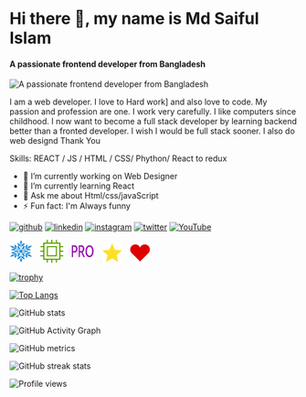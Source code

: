 # Hi there 👋, my name is Md Saiful Islam
####  A passionate frontend developer from Bangladesh
![ A passionate frontend developer from Bangladesh]( https://scontent.fcgp28-1.fna.fbcdn.net/v/t39.30808-6/358694144_1444994956256616_2296946030671531819_n.jpg?stp=dst-jpg_p180x540&_nc_cat=101&ccb=1-7&_nc_sid=e3f864&_nc_eui2=AeF83UE5Qf46qCCnNdUdH-O8MrOI7ogsl_cys4juiCyX9wJGlgC-t28MDTVsp2fnwNIuQPrdMUJy2cuCuqUAcCrw&_nc_ohc=mmZWcY3BHpAAX_KBQKM&_nc_ht=scontent.fcgp28-1.fna&oh=00_AfCg4sGJ6O39-ewZuSOQ0FtOhwrhJt3pecL9R-jzbOYs0Q&oe=64B29B70)

 I am a web developer. I love to Hard work] and also love to code. My passion and profession are one. I work very carefully. I like computers since childhood. I now want to become a full stack developer by learning backend better than a fronted developer. I wish I would be full stack sooner.
I also do web designd
Thank You 

Skills:  REACT / JS / HTML / CSS/ Phython/ React to redux 

- 🔭 I’m currently working on Web Designer 
- 🌱 I’m currently learning React 
- 💬 Ask me about Html/css/javaScript 
- ⚡ Fun fact: I'm Always funny 


[<img src='https://cdn.jsdelivr.net/npm/simple-icons@3.0.1/icons/github.svg' alt='github' height='40'>](https://github.com/saiful963)  [<img src='https://cdn.jsdelivr.net/npm/simple-icons@3.0.1/icons/linkedin.svg' alt='linkedin' height='40'>](https://www.linkedin.com/in/sk-saiful-khan-68545a283/)  [<img src='https://cdn.jsdelivr.net/npm/simple-icons@3.0.1/icons/instagram.svg' alt='instagram' height='40'>](https://www.instagram.com/sksaifulkhan112/)  [<img src='https://cdn.jsdelivr.net/npm/simple-icons@3.0.1/icons/twitter.svg' alt='twitter' height='40'>](https://twitter.com/sksaifulkhan10)  [<img src='https://cdn.jsdelivr.net/npm/simple-icons@3.0.1/icons/youtube.svg' alt='YouTube' height='40'>](https://www.youtube.com/channel/https://www.youtube.com/channel/UCLT71IEczu8Pkncs8-fQt0w)  

<a href='https://archiveprogram.github.com/'><img src='https://raw.githubusercontent.com/acervenky/animated-github-badges/master/assets/acbadge.gif' width='40' height='40'></a> <a href='https://docs.github.com/en/developers'><img src='https://raw.githubusercontent.com/acervenky/animated-github-badges/master/assets/devbadge.gif' width='40' height='40'></a> <a href='https://github.com/pricing'><img src='https://raw.githubusercontent.com/acervenky/animated-github-badges/master/assets/pro.gif' width='40' height='40'></a> <a href='https://stars.github.com/'><img src='https://raw.githubusercontent.com/acervenky/animated-github-badges/master/assets/starbadge.gif' width='35' height='35'></a> <a href='https://docs.github.com/en/github/supporting-the-open-source-community-with-github-sponsors'><img src='https://raw.githubusercontent.com/acervenky/animated-github-badges/master/assets/sponsorbadge.gif' width='35' height='35'></a> 

[![trophy](https://github-profile-trophy.vercel.app/?username=saiful963)](https://github.com/ryo-ma/github-profile-trophy)

[![Top Langs](https://github-readme-stats.vercel.app/api/top-langs/?username=saiful963)](https://github.com/anuraghazra/github-readme-stats)

![GitHub stats](https://github-readme-stats.vercel.app/api?username=saiful963&show_icons=true&count_private=true)  

![GitHub Activity Graph](https://activity-graph.herokuapp.com/graph?username=saiful963)  

![GitHub metrics](https://metrics.lecoq.io/saiful963)  

![GitHub streak stats](https://streak-stats.demolab.com/?user=saiful963)  

![Profile views](https://gpvc.arturio.dev/saiful963)  
